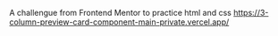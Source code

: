 A challengue from Frontend Mentor to practice html and css https://3-column-preview-card-component-main-private.vercel.app/
